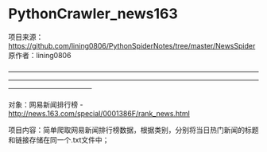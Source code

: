# PythonCrawler_news163

项目来源：https://github.com/lining0806/PythonSpiderNotes/tree/master/NewsSpider
原作者：lining0806


————————————————————————————————————————————————————————————————————————————————————

对象：网易新闻排行榜 - http://news.163.com/special/0001386F/rank_news.html

项目内容：简单爬取网易新闻排行榜数据，根据类别，分别将当日热门新闻的标题和链接存储在同一个.txt文件中；
